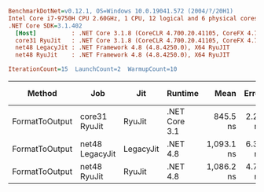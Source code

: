 ``` ini

BenchmarkDotNet=v0.12.1, OS=Windows 10.0.19041.572 (2004/?/20H1)
Intel Core i7-9750H CPU 2.60GHz, 1 CPU, 12 logical and 6 physical cores
.NET Core SDK=3.1.402
  [Host]          : .NET Core 3.1.8 (CoreCLR 4.700.20.41105, CoreFX 4.700.20.41903), X64 RyuJIT
  core31 RyuJit   : .NET Core 3.1.8 (CoreCLR 4.700.20.41105, CoreFX 4.700.20.41903), X64 RyuJIT
  net48 LegacyJit : .NET Framework 4.8 (4.8.4250.0), X64 RyuJIT
  net48 RyuJit    : .NET Framework 4.8 (4.8.4250.0), X64 RyuJIT

IterationCount=15  LaunchCount=2  WarmupCount=10  

```
|         Method |             Job |       Jit |       Runtime |       Mean |   Error |  StdDev |  Gen 0 | Gen 1 | Gen 2 | Allocated |
|--------------- |---------------- |---------- |-------------- |-----------:|--------:|--------:|-------:|------:|------:|----------:|
| FormatToOutput |   core31 RyuJit |    RyuJit | .NET Core 3.1 |   845.5 ns | 2.27 ns | 3.33 ns | 0.0315 |     - |     - |     200 B |
| FormatToOutput | net48 LegacyJit | LegacyJit |      .NET 4.8 | 1,093.1 ns | 6.32 ns | 9.46 ns | 0.1106 |     - |     - |     698 B |
| FormatToOutput |    net48 RyuJit |    RyuJit |      .NET 4.8 | 1,086.2 ns | 4.73 ns | 7.08 ns | 0.1106 |     - |     - |     698 B |
